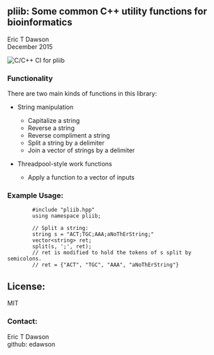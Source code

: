 pliib: Some common C++ utility functions for bioinformatics
-------
Eric T Dawson  
December 2015

![C/C++ CI for pliib](https://github.com/edawson/pliib/workflows/C/C++%20CI%20for%20pliib/badge.svg)

### Functionality
There are two main kinds of functions in this library:  
  - String manipulation  
    - Capitalize a string  
    - Reverse a string  
    - Reverse compliment a string  
    - Split a string by a delimiter  
    - Join a vector of strings by a delimiter  

  - Threadpool-style work functions  
    - Apply a function to a vector of inputs

### Example Usage:
    
            #include "pliib.hpp"
            using namespace pliib;

            // Split a string:
            string s = "ACT;TGC;AAA;aNoThErString;"
            vector<string> ret;
            split(s, ';', ret);
            // ret is modified to hold the tokens of s split by semicolons.
            // ret = {"ACT", "TGC", "AAA", "aNoThErString"}


## License:
MIT

### Contact:
Eric T Dawson  
github: edawson
